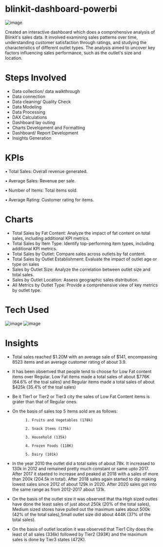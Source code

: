 # blinkit-dashboard-powerbi


![image](https://github.com/user-attachments/assets/22656767-c2dc-476f-8e66-29dc6d639b46)


Created an interactive dashboard which does a comprehensive analysis of Blinkit's sales data. It involved examining sales patterns over time, understanding customer satisfaction through ratings, and studying the characteristics of different outlet types. The analysis aimed to uncover key factors influencing sales performance, such as the outlet's size and location.


# Steps Involved

* Data collection/ data walkthrough
* Data connection
* Data cleaning/ Quality Check
* Data Modeling
* Data Processing
* DAX Calculations
* Dashboard lay outing
* Charts Development and Formatting
* Dashboard/ Report Development
* Insights Generation


# KPIs

• Total Sales: Overall revenue generated.

• Average Sales: Revenue per sale.

• Number of Items: Total items sold.

• Average Rating: Customer rating for items.


# Charts

* Total Sales by Fat Content: Analyze the impact of fat content on total sales, including additional KPI metrics.
* Total Sales by Item Type: Identify top-performing item types, including additional KPI metrics.
* Total Sales by Outlet: Compare sales across outlets by fat content.
* Total Sales by Outlet Establishment: Evaluate the impact of outlet age or type on sales
* Sales by Outlet Size: Analyze the correlation between outlet size and total sales.
* Sales by Outlet Location: Assess geographic sales distribution.
* All Metrics by Outlet Type: Provide a comprehensive view of key metrics by outlet type.



# Tech Used 

![image](https://github.com/user-attachments/assets/fb569ce3-ea19-4455-9bf4-1eff864fba39)              ![image](https://github.com/user-attachments/assets/fabf5e01-b3cd-466d-b5dd-8a779d6d46e1)


# Insights 

* Total sales reached $1.20M with an average sale of $141, encompassing 8523 items and an average customer rating of about 3.9.

* It has been obsertved that people tend to choose for Low Fat content items over Regular.
   Low Fat items made a total sales of about $776K (64.6% of the toal sales) and Regular items made a total sales of about $425k (35.4% of the toal sales)


* Be it Tier1 or Tier2 or Tier3 city the sales of Low Fat Content items is grater than that of Regular ones.

* On the basis of sales top 5 items sold are as follows:

            1. Fruits and Vegetables (178k)

            2. Snack Items (175k)
  
            3. Household (135k)
  
            4. Frozen Foods (118K)
  
            5. Dairy (101k)
 

* In the year 2010 the outlet did a total sales of about 78k.
  It increased to 130k in 2012 and remained pretty much constant or same upto 2017.
  After 2017 it staeted to increase and peaked at 2018 with a sales of more than 200k (204.5k in total).
  After 2018 sales again started to dip making lowest sales since 2012 of about 129k in 2020.
  After 2020 sales got into the same range as from 2012-2017 about 131k.



* On the basis of the outlet size it was observed that tha High sized outles have done the least sales of just about 250k
  (20% of the total sales), Medium sized stores have pulled out the maximum sales about 500k (42% of the total sales),Small
  outlet size did about 444K (37% of the total sales).
  


* On the basis of outlet location it was observed that Tier1 City does the least of all sales (336k) followed by Tier2 (393K)
  and the maximum sales is done by Tier3 states (472K).    





